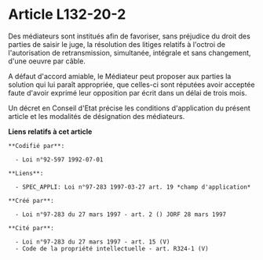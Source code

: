 # Article L132-20-2

Des médiateurs sont institués afin de favoriser, sans préjudice du droit des parties de saisir le juge, la résolution des
litiges relatifs à l'octroi de l'autorisation de retransmission, simultanée, intégrale et sans changement, d'une oeuvre par
câble.

A défaut d'accord amiable, le Médiateur peut proposer aux parties la solution qui lui paraît appropriée, que celles-ci sont
réputées avoir acceptée faute d'avoir exprimé leur opposition par écrit dans un délai de trois mois.

Un décret en Conseil d'Etat précise les conditions d'application du présent article et les modalités de désignation des
médiateurs.

**Liens relatifs à cet article**

	**Codifié par**:

	  - Loi n°92-597 1992-07-01

	**Liens**:

	  - SPEC_APPLI: Loi n°97-283 1997-03-27 art. 19 *champ d'application*

	**Créé par**:

	  - Loi n°97-283 du 27 mars 1997 - art. 2 () JORF 28 mars 1997

	**Cité par**:

	  - Loi n°97-283 du 27 mars 1997 - art. 15 (V)
	  - Code de la propriété intellectuelle - art. R324-1 (V)
